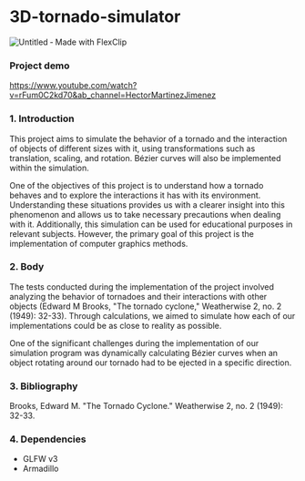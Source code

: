 # 3D-tornado-simulator

![Untitled ‑ Made with FlexClip](https://github.com/Hectmtz/3D-tornado-simulator/assets/145248331/e53960f3-f057-4756-a26d-ab5ad787a7ee)
### Project demo
https://www.youtube.com/watch?v=rFum0C2kd70&ab_channel=HectorMartinezJimenez

### 1. Introduction

This project aims to simulate the behavior of a tornado and the interaction of objects of different sizes with it, using transformations such as translation, scaling, and rotation. Bézier curves will also be implemented within the simulation.

One of the objectives of this project is to understand how a tornado behaves and to explore the interactions it has with its environment. Understanding these situations provides us with a clearer insight into this phenomenon and allows us to take necessary precautions when dealing with it. Additionally, this simulation can be used for educational purposes in relevant subjects. However, the primary goal of this project is the implementation of computer graphics methods.

### 2. Body

The tests conducted during the implementation of the project involved analyzing the behavior of tornadoes and their interactions with other objects (Edward M Brooks, "The tornado cyclone," Weatherwise 2, no. 2 (1949): 32-33). Through calculations, we aimed to simulate how each of our implementations could be as close to reality as possible.

One of the significant challenges during the implementation of our simulation program was dynamically calculating Bézier curves when an object rotating around our tornado had to be ejected in a specific direction. 

### 3. Bibliography
Brooks, Edward M. "The Tornado Cyclone." Weatherwise 2, no. 2 (1949): 32-33.

### 4. Dependencies 
- GLFW v3
- Armadillo
